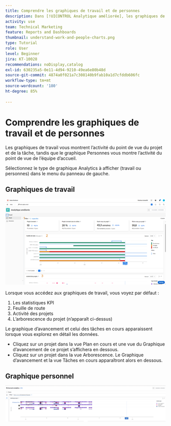 ```yaml
---
title: Comprendre les graphiques de travail et de personnes
description: Dans [!UICONTROL Analytique améliorée], les graphiques de travail vous présentent l’activité du point de vue des projets et des tâches, tandis que les graphiques de personnes vous présentent l’activité du point de vue d’une équipe interne.
activity: use
team: Technical Marketing
feature: Reports and Dashboards
thumbnail: understand-work-and-people-charts.png
type: Tutorial
role: User
level: Beginner
jira: KT-10028
recommendations: noDisplay,catalog
exl-id: 630235a5-0e11-4d94-9210-49ea6e80b48d
source-git-commit: 4874a0f021a7c308140b9fab10a1d7cfddb606fc
workflow-type: tm+mt
source-wordcount: '180'
ht-degree: 85%

---
```


# Comprendre les graphiques de travail et de personnes

Les graphiques de travail vous montrent l’activité du point de vue du projet et de la tâche, tandis que le graphique Personnes vous montre l’activité du point de vue de l’équipe d’accueil.

Sélectionnez le type de graphique Analytics à afficher (travail ou personnes) dans le menu du panneau de gauche.

## Graphiques de travail

![Image de la recherche de la fonction [!UICONTROL Analytics] dans [!DNL Workfront Classic]](assets/section-1-1.png)

Lorsque vous accédez aux graphiques de travail, vous voyez par défaut :

1. Les statistiques KPI
1. Feuille de route
1. Activité des projets
1. L’arborescence du projet (n’apparaît ci-dessus)

Le graphique d’avancement et celui des tâches en cours apparaissent lorsque vous explorez en détail les données.

* Cliquez sur un projet dans la vue Plan en cours et une vue du Graphique d’avancement de ce projet s’affichera en dessous.
* Cliquez sur un projet dans la vue Arborescence. Le Graphique d’avancement et la vue Tâches en cours apparaîtront alors en dessous.

## Graphique personnel

![Une image de la recherche de la fonction [!UICONTROL Analytics] dans [!DNL Workfront Classic]](assets/section-1-2.png)


